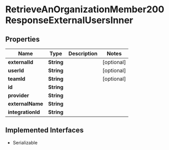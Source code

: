 

# RetrieveAnOrganizationMember200ResponseExternalUsersInner


## Properties

| Name | Type | Description | Notes |
|------------ | ------------- | ------------- | -------------|
|**externalId** | **String** |  |  [optional] |
|**userId** | **String** |  |  [optional] |
|**teamId** | **String** |  |  [optional] |
|**id** | **String** |  |  |
|**provider** | **String** |  |  |
|**externalName** | **String** |  |  |
|**integrationId** | **String** |  |  |


## Implemented Interfaces

* Serializable


